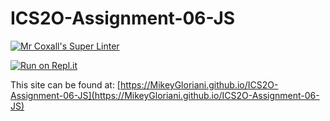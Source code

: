 # ICS2O-Assignment-06-JS

[![Mr Coxall's Super Linter](https://github.com/MikeyGloriani/ICS2O-Assignment-06-JS/workflows/Mr%20Coxall's%20Super%20Linter/badge.svg)](https://github.com/MikeyGloriani/ICS2O-Assignment-06-JS/actions/)

[![Run on Repl.it](https://repl.it/badge/github/MikeyGloriani/ICS2O-Assignment-06-JS)](https://repl.it/github/MikeyGloriani/ICS2O-Assignment-06-JS)

This site can be found at: [https://MikeyGloriani.github.io/ICS2O-Assignment-06-JS](https://MikeyGloriani.github.io/ICS2O-Assignment-06-JS)

